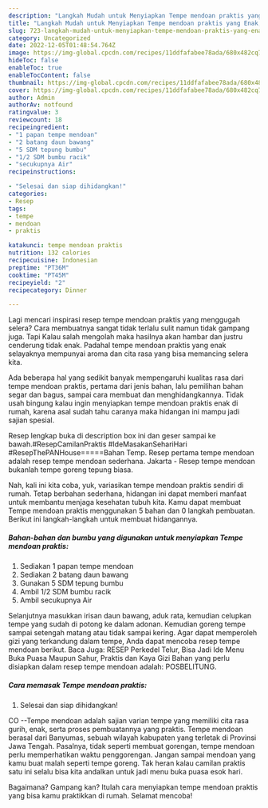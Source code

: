```yaml
---
description: "Langkah Mudah untuk Menyiapkan Tempe mendoan praktis yang Enak, Buat Buka Puasa Sempurna"
title: "Langkah Mudah untuk Menyiapkan Tempe mendoan praktis yang Enak, Buat Buka Puasa Sempurna"
slug: 723-langkah-mudah-untuk-menyiapkan-tempe-mendoan-praktis-yang-enak-buat-buka-puasa-sempurna
category: Uncategorized
date: 2022-12-05T01:48:54.764Z
image: https://img-global.cpcdn.com/recipes/11ddfafabee78ada/680x482cq70/tempe-mendoan-praktis-foto-resep-utama.jpg
hideToc: false
enableToc: true
enableTocContent: false
thumbnail: https://img-global.cpcdn.com/recipes/11ddfafabee78ada/680x482cq70/tempe-mendoan-praktis-foto-resep-utama.jpg
cover: https://img-global.cpcdn.com/recipes/11ddfafabee78ada/680x482cq70/tempe-mendoan-praktis-foto-resep-utama.jpg
author: Admin
authorAv: notfound
ratingvalue: 3
reviewcount: 18
recipeingredient:
- "1 papan tempe mendoan"
- "2 batang daun bawang"
- "5 SDM tepung bumbu"
- "1/2 SDM bumbu racik"
- "secukupnya Air"
recipeinstructions:

- "Selesai dan siap dihidangkan!"
categories:
- Resep
tags:
- tempe
- mendoan
- praktis

katakunci: tempe mendoan praktis 
nutrition: 132 calories
recipecuisine: Indonesian
preptime: "PT36M"
cooktime: "PT45M"
recipeyield: "2"
recipecategory: Dinner

---
```



Lagi mencari inspirasi resep tempe mendoan praktis yang menggugah selera? Cara membuatnya sangat tidak terlalu sulit namun tidak gampang juga. Tapi Kalau salah mengolah maka hasilnya akan hambar dan justru cenderung tidak enak. Padahal tempe mendoan praktis yang enak selayaknya mempunyai aroma dan cita rasa yang bisa memancing selera kita.


Ada beberapa hal yang sedikit banyak mempengaruhi kualitas rasa dari tempe mendoan praktis, pertama dari jenis bahan, lalu pemilihan bahan segar dan bagus, sampai cara membuat dan menghidangkannya. Tidak usah bingung kalau ingin menyiapkan tempe mendoan praktis enak di rumah, karena asal sudah tahu caranya maka hidangan ini mampu jadi sajian spesial.

Resep lengkap buka di description box ini dan geser sampai ke bawah.#ResepCamilanPraktis #IdeMasakanSehariHari #ResepThePANHouse=====Bahan Temp. Resep pertama tempe mendoan adalah resep tempe mendoan sederhana. Jakarta - Resep tempe mendoan bukanlah tempe goreng tepung biasa.


Nah, kali ini kita coba, yuk, variasikan tempe mendoan praktis sendiri di rumah. Tetap berbahan sederhana, hidangan ini dapat memberi manfaat untuk membantu menjaga kesehatan tubuh kita. Kamu dapat membuat Tempe mendoan praktis menggunakan 5 bahan dan 0 langkah pembuatan. Berikut ini langkah-langkah untuk membuat hidangannya.

<!--inarticleads1-->

##### Bahan-bahan dan bumbu yang digunakan untuk menyiapkan Tempe mendoan praktis:

1. Sediakan 1 papan tempe mendoan
1. Sediakan 2 batang daun bawang
1. Gunakan 5 SDM tepung bumbu
1. Ambil 1/2 SDM bumbu racik
1. Ambil secukupnya Air


Selanjutnya masukkan irisan daun bawang, aduk rata, kemudian celupkan tempe yang sudah di potong ke dalam adonan. Kemudian goreng tempe sampai setengah matang atau tidak sampai kering. Agar dapat memperoleh gizi yang terkandung dalam tempe, Anda dapat mencoba resep tempe mendoan berikut. Baca Juga: RESEP Perkedel Telur, Bisa Jadi Ide Menu Buka Puasa Maupun Sahur, Praktis dan Kaya Gizi Bahan yang perlu disiapkan dalam resep tempe mendoan adalah: POSBELITUNG. 

<!--inarticleads2-->

##### Cara memasak Tempe mendoan praktis:


1. Selesai dan siap dihidangkan!

CO --Tempe mendoan adalah sajian varian tempe yang memiliki cita rasa gurih, enak, serta proses pembuatannya yang praktis. Tempe mendoan berasal dari Banyumas, sebuah wilayah kabupaten yang terletak di Provinsi Jawa Tengah. Pasalnya, tidak seperti membuat gorengan, tempe mendoan perlu memperhatikan waktu penggorengan. Jangan sampai mendoan yang kamu buat malah seperti tempe goreng. Tak heran kalau camilan praktis satu ini selalu bisa kita andalkan untuk jadi menu buka puasa esok hari. 

Bagaimana? Gampang kan? Itulah cara menyiapkan tempe mendoan praktis yang bisa kamu praktikkan di rumah. Selamat mencoba!
